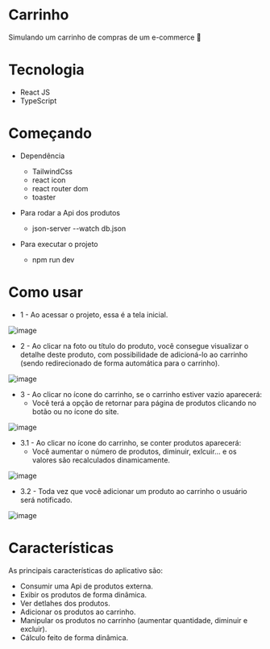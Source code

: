 # Carrinho

Simulando um carrinho de compras de um e-commerce 🛒

# Tecnologia

- React JS
- TypeScript

# Começando
- Dependência
  - TailwindCss
  - react icon
  - react router dom
  - toaster

- Para rodar a Api dos produtos
  - json-server --watch db.json

- Para executar o projeto
  - npm run dev

# Como usar
- 1 - Ao acessar o projeto, essa é a tela inicial.

![image](https://github.com/GabrielMarini12/Carrinho/assets/101841688/3f438a7a-4932-4130-855f-a1e78b468c52)

- 2 - Ao clicar na foto ou título do produto, você consegue visualizar o detalhe deste produto, com possibilidade de adicioná-lo ao carrinho (sendo redirecionado de forma automática para o carrinho).

![image](https://github.com/GabrielMarini12/Carrinho/assets/101841688/0cd240e5-5a31-414c-becc-8fe06010c77c)

- 3 - Ao clicar no ícone do carrinho, se o carrinho estiver vazio aparecerá:
  - Você terá a opção de retornar para página de produtos clicando no botão ou no ícone do site.

![image](https://github.com/GabrielMarini12/Carrinho/assets/101841688/a9cac970-ac81-43b7-9343-5732d4adab12)

  - 3.1 - Ao clicar no ícone do carrinho, se conter produtos aparecerá:
    - Você aumentar o número de produtos, diminuir, exlcuir... e os valores são recalculados dinamicamente.

  ![image](https://github.com/GabrielMarini12/Carrinho/assets/101841688/7802284a-a536-4710-b92f-7fd5a995c7ab)

  - 3.2 - Toda vez que você adicionar um produto ao carrinho o usuário será notificado.

  ![image](https://github.com/GabrielMarini12/Carrinho/assets/101841688/d0e9489e-3f45-4a66-8b0a-30f60699d489)


# Características

As principais características do aplicativo são:
- Consumir uma Api de produtos externa.
- Exibir os produtos de forma dinâmica.
- Ver detlahes dos produtos.
- Adicionar os produtos ao carrinho.
- Manipular os produtos no carrinho (aumentar quantidade, diminuir e excluir).
- Cálculo feito de forma dinâmica.
